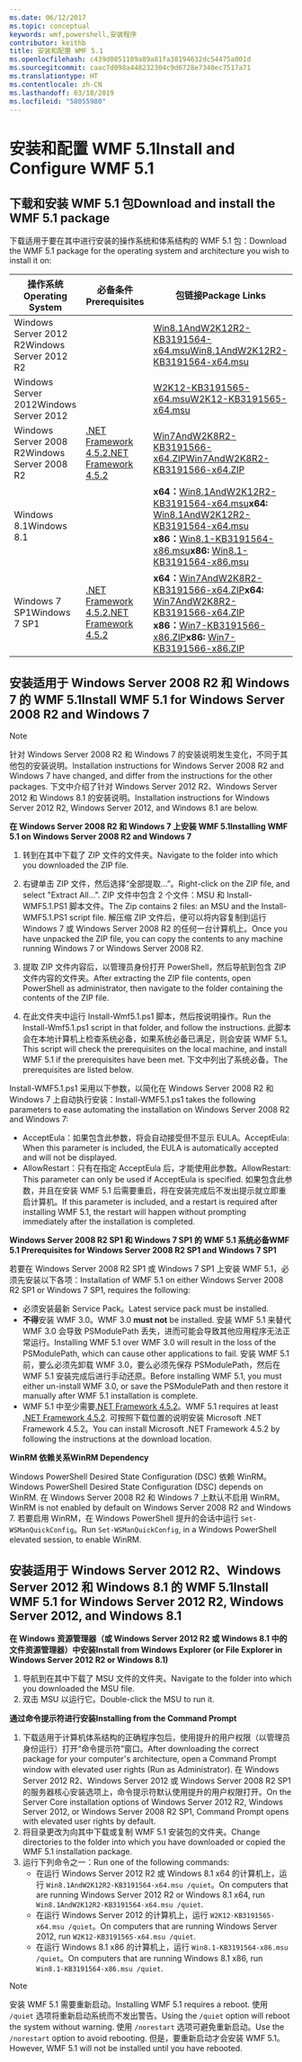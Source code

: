 ```yaml
---
ms.date: 06/12/2017
ms.topic: conceptual
keywords: wmf,powershell,安装程序
contributor: keithb
title: 安装和配置 WMF 5.1
ms.openlocfilehash: c439d0851189a89a81fa38194632dc54475a001d
ms.sourcegitcommit: caac7d098a448232304c9d6728e7340ec7517a71
ms.translationtype: HT
ms.contentlocale: zh-CN
ms.lasthandoff: 03/18/2019
ms.locfileid: "58055980"
---
```

# <a name="install-and-configure-wmf-51"></a><span data-ttu-id="ec966-103">安装和配置 WMF 5.1</span><span class="sxs-lookup"><span data-stu-id="ec966-103">Install and Configure WMF 5.1</span></span>

## <a name="download-and-install-the-wmf-51-package"></a><span data-ttu-id="ec966-104">下载和安装 WMF 5.1 包</span><span class="sxs-lookup"><span data-stu-id="ec966-104">Download and install the WMF 5.1 package</span></span>

<span data-ttu-id="ec966-105">下载适用于要在其中进行安装的操作系统和体系结构的 WMF 5.1 包：</span><span class="sxs-lookup"><span data-stu-id="ec966-105">Download the WMF 5.1 package for the operating system and architecture you wish to install it on:</span></span>

| <span data-ttu-id="ec966-106">操作系统</span><span class="sxs-lookup"><span data-stu-id="ec966-106">Operating System</span></span>       | <span data-ttu-id="ec966-107">必备条件</span><span class="sxs-lookup"><span data-stu-id="ec966-107">Prerequisites</span></span>           | <span data-ttu-id="ec966-108">包链接</span><span class="sxs-lookup"><span data-stu-id="ec966-108">Package Links</span></span>                          |
|------------------------|-------------------------|----------------------------------------|
| <span data-ttu-id="ec966-109">Windows Server 2012 R2</span><span class="sxs-lookup"><span data-stu-id="ec966-109">Windows Server 2012 R2</span></span> |                         | <span data-ttu-id="ec966-110">[Win8.1AndW2K12R2-KB3191564-x64.msu][]</span><span class="sxs-lookup"><span data-stu-id="ec966-110">[Win8.1AndW2K12R2-KB3191564-x64.msu][]</span></span> |
| <span data-ttu-id="ec966-111">Windows Server 2012</span><span class="sxs-lookup"><span data-stu-id="ec966-111">Windows Server 2012</span></span>    |                         | <span data-ttu-id="ec966-112">[W2K12-KB3191565-x64.msu][]</span><span class="sxs-lookup"><span data-stu-id="ec966-112">[W2K12-KB3191565-x64.msu][]</span></span>            |
| <span data-ttu-id="ec966-113">Windows Server 2008 R2</span><span class="sxs-lookup"><span data-stu-id="ec966-113">Windows Server 2008 R2</span></span> | <span data-ttu-id="ec966-114">[.NET Framework 4.5.2][]</span><span class="sxs-lookup"><span data-stu-id="ec966-114">[.NET Framework 4.5.2][]</span></span>| <span data-ttu-id="ec966-115">[Win7AndW2K8R2-KB3191566-x64.ZIP][]</span><span class="sxs-lookup"><span data-stu-id="ec966-115">[Win7AndW2K8R2-KB3191566-x64.ZIP][]</span></span>    |
| <span data-ttu-id="ec966-116">Windows 8.1</span><span class="sxs-lookup"><span data-stu-id="ec966-116">Windows 8.1</span></span>            |                         | <span data-ttu-id="ec966-117">**x64：**[Win8.1AndW2K12R2-KB3191564-x64.msu][]</span><span class="sxs-lookup"><span data-stu-id="ec966-117">**x64:** [Win8.1AndW2K12R2-KB3191564-x64.msu][]</span></span></br><span data-ttu-id="ec966-118">**x86：**[Win8.1-KB3191564-x86.msu][]</span><span class="sxs-lookup"><span data-stu-id="ec966-118">**x86:** [Win8.1-KB3191564-x86.msu][]</span></span> |
| <span data-ttu-id="ec966-119">Windows 7 SP1</span><span class="sxs-lookup"><span data-stu-id="ec966-119">Windows 7 SP1</span></span>          | <span data-ttu-id="ec966-120">[.NET Framework 4.5.2][]</span><span class="sxs-lookup"><span data-stu-id="ec966-120">[.NET Framework 4.5.2][]</span></span>| <span data-ttu-id="ec966-121">**x64：**[Win7AndW2K8R2-KB3191566-x64.ZIP][]</span><span class="sxs-lookup"><span data-stu-id="ec966-121">**x64:** [Win7AndW2K8R2-KB3191566-x64.ZIP][]</span></span></br><span data-ttu-id="ec966-122">**x86：**[Win7-KB3191566-x86.ZIP][]</span><span class="sxs-lookup"><span data-stu-id="ec966-122">**x86:** [Win7-KB3191566-x86.ZIP][]</span></span> |

[.NET Framework 4.5.2]: https://www.microsoft.com/download/details.aspx?id=42642
[W2K12-KB3191565-x64.msu]: https://go.microsoft.com/fwlink/?linkid=839513
[Win7-KB3191566-x86.ZIP]: https://go.microsoft.com/fwlink/?linkid=839522
[Win7AndW2K8R2-KB3191566-x64.ZIP]: https://go.microsoft.com/fwlink/?linkid=839523
[Win8.1-KB3191564-x86.msu]: https://go.microsoft.com/fwlink/?linkid=839521
[Win8.1AndW2K12R2-KB3191564-x64.msu]: https://go.microsoft.com/fwlink/?linkid=839516

## <a name="install-wmf-51-for-windows-server-2008-r2-and-windows-7"></a><span data-ttu-id="ec966-129">安装适用于 Windows Server 2008 R2 和 Windows 7 的 WMF 5.1</span><span class="sxs-lookup"><span data-stu-id="ec966-129">Install WMF 5.1 for Windows Server 2008 R2 and Windows 7</span></span>

> [!NOTE]
> <span data-ttu-id="ec966-130">针对 Windows Server 2008 R2 和 Windows 7 的安装说明发生变化，不同于其他包的安装说明。</span><span class="sxs-lookup"><span data-stu-id="ec966-130">Installation instructions for Windows Server 2008 R2 and Windows 7 have changed, and differ from the instructions for the other packages.</span></span> <span data-ttu-id="ec966-131">下文中介绍了针对 Windows Server 2012 R2、Windows Server 2012 和 Windows 8.1 的安装说明。</span><span class="sxs-lookup"><span data-stu-id="ec966-131">Installation instructions for Windows Server 2012 R2, Windows Server 2012, and Windows 8.1 are below.</span></span>

<span data-ttu-id="ec966-132">**在 Windows Server 2008 R2 和 Windows 7 上安装 WMF 5.1**</span><span class="sxs-lookup"><span data-stu-id="ec966-132">**Installing WMF 5.1 on Windows Server 2008 R2 and Windows 7**</span></span>

1. <span data-ttu-id="ec966-133">转到在其中下载了 ZIP 文件的文件夹。</span><span class="sxs-lookup"><span data-stu-id="ec966-133">Navigate to the folder into which you downloaded the ZIP file.</span></span>

2. <span data-ttu-id="ec966-134">右键单击 ZIP 文件，然后选择“全部提取...”。</span><span class="sxs-lookup"><span data-stu-id="ec966-134">Right-click on the ZIP file, and select "Extract All...".</span></span> <span data-ttu-id="ec966-135">ZIP 文件中包含 2 个文件：MSU 和 Install-WMF5.1.PS1 脚本文件。</span><span class="sxs-lookup"><span data-stu-id="ec966-135">The Zip contains 2 files: an MSU and the Install-WMF5.1.PS1 script file.</span></span>
<span data-ttu-id="ec966-136">解压缩 ZIP 文件后，便可以将内容复制到运行 Windows 7 或 Windows Server 2008 R2 的任何一台计算机上。</span><span class="sxs-lookup"><span data-stu-id="ec966-136">Once you have unpacked the ZIP file, you can copy the contents to any machine running Windows 7 or Windows Server 2008 R2.</span></span>

3. <span data-ttu-id="ec966-137">提取 ZIP 文件内容后，以管理员身份打开 PowerShell，然后导航到包含 ZIP 文件内容的文件夹。</span><span class="sxs-lookup"><span data-stu-id="ec966-137">After extracting the ZIP file contents, open PowerShell as administrator, then navigate to the folder containing the contents of the ZIP file.</span></span>

4. <span data-ttu-id="ec966-138">在此文件夹中运行 Install-Wmf5.1.ps1 脚本，然后按说明操作。</span><span class="sxs-lookup"><span data-stu-id="ec966-138">Run the Install-Wmf5.1.ps1 script in that folder, and follow the instructions.</span></span> <span data-ttu-id="ec966-139">此脚本会在本地计算机上检查系统必备，如果系统必备已满足，则会安装 WMF 5.1。</span><span class="sxs-lookup"><span data-stu-id="ec966-139">This script will check the prerequisites on the local machine, and install WMF 5.1 if the prerequisites have been met.</span></span> <span data-ttu-id="ec966-140">下文中列出了系统必备。</span><span class="sxs-lookup"><span data-stu-id="ec966-140">The prerequisites are listed below.</span></span>

<span data-ttu-id="ec966-141">Install-WMF5.1.ps1 采用以下参数，以简化在 Windows Server 2008 R2 和 Windows 7 上自动执行安装：</span><span class="sxs-lookup"><span data-stu-id="ec966-141">Install-WMF5.1.ps1 takes the following parameters to ease automating the installation on Windows Server 2008 R2 and Windows 7:</span></span>

- <span data-ttu-id="ec966-142">AcceptEula：如果包含此参数，将会自动接受但不显示 EULA。</span><span class="sxs-lookup"><span data-stu-id="ec966-142">AcceptEula: When this parameter is included, the EULA is automatically accepted and will not be displayed.</span></span>
- <span data-ttu-id="ec966-143">AllowRestart：只有在指定 AcceptEula 后，才能使用此参数。</span><span class="sxs-lookup"><span data-stu-id="ec966-143">AllowRestart: This parameter can only be used if AcceptEula is specified.</span></span> <span data-ttu-id="ec966-144">如果包含此参数，并且在安装 WMF 5.1 后需要重启，将在安装完成后不发出提示就立即重启计算机。</span><span class="sxs-lookup"><span data-stu-id="ec966-144">If this parameter is included, and a restart is required after installing WMF 5.1, the restart will happen without prompting immediately after the installation is completed.</span></span>

<span data-ttu-id="ec966-145">**Windows Server 2008 R2 SP1 和 Windows 7 SP1 的 WMF 5.1 系统必备**</span><span class="sxs-lookup"><span data-stu-id="ec966-145">**WMF 5.1 Prerequisites for Windows Server 2008 R2 SP1 and Windows 7 SP1**</span></span>

<span data-ttu-id="ec966-146">若要在 Windows Server 2008 R2 SP1 或 Windows 7 SP1 上安装 WMF 5.1，必须先安装以下各项：</span><span class="sxs-lookup"><span data-stu-id="ec966-146">Installation of WMF 5.1 on either Windows Server 2008 R2 SP1 or Windows 7 SP1, requires the following:</span></span>
- <span data-ttu-id="ec966-147">必须安装最新 Service Pack。</span><span class="sxs-lookup"><span data-stu-id="ec966-147">Latest service pack must be installed.</span></span>
- <span data-ttu-id="ec966-148">**不得**安装 WMF 3.0。</span><span class="sxs-lookup"><span data-stu-id="ec966-148">WMF 3.0 **must not** be installed.</span></span> <span data-ttu-id="ec966-149">安装 WMF 5.1 来替代 WMF 3.0 会导致 PSModulePath 丢失，进而可能会导致其他应用程序无法正常运行。</span><span class="sxs-lookup"><span data-stu-id="ec966-149">Installing WMF 5.1 over WMF 3.0 will result in the loss of the PSModulePath, which can cause other applications to fail.</span></span> <span data-ttu-id="ec966-150">安装 WMF 5.1 前，要么必须先卸载 WMF 3.0，要么必须先保存 PSModulePath，然后在 WMF 5.1 安装完成后进行手动还原。</span><span class="sxs-lookup"><span data-stu-id="ec966-150">Before installing WMF 5.1, you must either un-install WMF 3.0, or save the PSModulePath and then restore it manually after WMF 5.1 installation is complete.</span></span>
- <span data-ttu-id="ec966-151">WMF 5.1 中至少需要[.NET Framework 4.5.2](https://www.microsoft.com/en-ca/download/details.aspx?id=42642)。</span><span class="sxs-lookup"><span data-stu-id="ec966-151">WMF 5.1 requires at least [.NET Framework 4.5.2](https://www.microsoft.com/en-ca/download/details.aspx?id=42642).</span></span>
<span data-ttu-id="ec966-152">可按照下载位置的说明安装 Microsoft .NET Framework 4.5.2。</span><span class="sxs-lookup"><span data-stu-id="ec966-152">You can install Microsoft .NET Framework 4.5.2 by following the instructions at the download location.</span></span>

<span data-ttu-id="ec966-153">**WinRM 依赖关系**</span><span class="sxs-lookup"><span data-stu-id="ec966-153">**WinRM Dependency**</span></span>

<span data-ttu-id="ec966-154">Windows PowerShell Desired State Configuration (DSC) 依赖 WinRM。</span><span class="sxs-lookup"><span data-stu-id="ec966-154">Windows PowerShell Desired State Configuration (DSC) depends on WinRM.</span></span>
<span data-ttu-id="ec966-155">在 Windows Server 2008 R2 和 Windows 7 上默认不启用 WinRM。</span><span class="sxs-lookup"><span data-stu-id="ec966-155">WinRM is not enabled by default on Windows Server 2008 R2 and Windows 7.</span></span>
<span data-ttu-id="ec966-156">若要启用 WinRM，在 Windows PowerShell 提升的会话中运行 `Set-WSManQuickConfig`。</span><span class="sxs-lookup"><span data-stu-id="ec966-156">Run `Set-WSManQuickConfig`, in a Windows PowerShell elevated session, to enable WinRM.</span></span>

## <a name="install-wmf-51-for-windows-server-2012-r2-windows-server-2012-and-windows-81"></a><span data-ttu-id="ec966-157">安装适用于 Windows Server 2012 R2、Windows Server 2012 和 Windows 8.1 的 WMF 5.1</span><span class="sxs-lookup"><span data-stu-id="ec966-157">Install WMF 5.1 for Windows Server 2012 R2, Windows Server 2012, and Windows 8.1</span></span>

<span data-ttu-id="ec966-158">**在 Windows 资源管理器（或 Windows Server 2012 R2 或 Windows 8.1 中的文件资源管理器）中安装**</span><span class="sxs-lookup"><span data-stu-id="ec966-158">**Install from Windows Explorer (or File Explorer in Windows Server 2012 R2 or Windows 8.1)**</span></span>

1. <span data-ttu-id="ec966-159">导航到在其中下载了 MSU 文件的文件夹。</span><span class="sxs-lookup"><span data-stu-id="ec966-159">Navigate to the folder into which you downloaded the MSU file.</span></span>
2. <span data-ttu-id="ec966-160">双击 MSU 以运行它。</span><span class="sxs-lookup"><span data-stu-id="ec966-160">Double-click the MSU to run it.</span></span>

<span data-ttu-id="ec966-161">**通过命令提示符进行安装**</span><span class="sxs-lookup"><span data-stu-id="ec966-161">**Installing from the Command Prompt**</span></span>

1. <span data-ttu-id="ec966-162">下载适用于计算机体系结构的正确程序包后，使用提升的用户权限（以管理员身份运行）打开“命令提示符”窗口。</span><span class="sxs-lookup"><span data-stu-id="ec966-162">After downloading the correct package for your computer's architecture, open a Command Prompt window with elevated user rights (Run as Administrator).</span></span> <span data-ttu-id="ec966-163">在 Windows Server 2012 R2、Windows Server 2012 或 Windows Server 2008 R2 SP1 的服务器核心安装选项上，命令提示符默认使用提升的用户权限打开。</span><span class="sxs-lookup"><span data-stu-id="ec966-163">On the Server Core installation options of Windows Server 2012 R2, Windows Server 2012, or Windows Server 2008 R2 SP1, Command Prompt opens with elevated user rights by default.</span></span>
2. <span data-ttu-id="ec966-164">将目录更改为向其中下载或复制 WMF 5.1 安装包的文件夹。</span><span class="sxs-lookup"><span data-stu-id="ec966-164">Change directories to the folder into which you have downloaded or copied the WMF 5.1 installation package.</span></span>
3. <span data-ttu-id="ec966-165">运行下列命令之一：</span><span class="sxs-lookup"><span data-stu-id="ec966-165">Run one of the following commands:</span></span>
   - <span data-ttu-id="ec966-166">在运行 Windows Server 2012 R2 或 Windows 8.1 x64 的计算机上，运行 `Win8.1AndW2K12R2-KB3191564-x64.msu /quiet`。</span><span class="sxs-lookup"><span data-stu-id="ec966-166">On computers that are running Windows Server 2012 R2 or Windows 8.1 x64, run `Win8.1AndW2K12R2-KB3191564-x64.msu /quiet`.</span></span>
   - <span data-ttu-id="ec966-167">在运行 Windows Server 2012 的计算机上，运行 `W2K12-KB3191565-x64.msu /quiet`。</span><span class="sxs-lookup"><span data-stu-id="ec966-167">On computers that are running Windows Server 2012, run `W2K12-KB3191565-x64.msu /quiet`.</span></span>
   - <span data-ttu-id="ec966-168">在运行 Windows 8.1 x86 的计算机上，运行 `Win8.1-KB3191564-x86.msu /quiet`。</span><span class="sxs-lookup"><span data-stu-id="ec966-168">On computers that are running Windows 8.1 x86, run `Win8.1-KB3191564-x86.msu /quiet`.</span></span>

> [!NOTE]
> <span data-ttu-id="ec966-169">安装 WMF 5.1 需要重新启动。</span><span class="sxs-lookup"><span data-stu-id="ec966-169">Installing WMF 5.1 requires a reboot.</span></span> <span data-ttu-id="ec966-170">使用 `/quiet` 选项将重新启动系统而不发出警告。</span><span class="sxs-lookup"><span data-stu-id="ec966-170">Using the `/quiet` option will reboot the system without warning.</span></span>
> <span data-ttu-id="ec966-171">使用 `/norestart` 选项可避免重新启动。</span><span class="sxs-lookup"><span data-stu-id="ec966-171">Use the `/norestart` option to avoid rebooting.</span></span> <span data-ttu-id="ec966-172">但是，要重新启动才会安装 WMF 5.1。</span><span class="sxs-lookup"><span data-stu-id="ec966-172">However, WMF 5.1 will not be installed until you have rebooted.</span></span>
